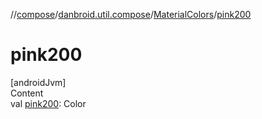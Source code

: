 //[compose](../../../index.md)/[danbroid.util.compose](../index.md)/[MaterialColors](index.md)/[pink200](pink200.md)



# pink200  
[androidJvm]  
Content  
val [pink200](pink200.md): Color  



